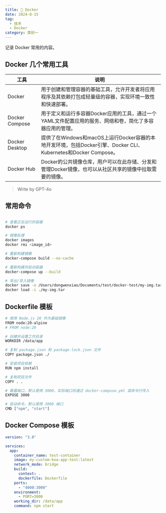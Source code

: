 ```yaml
---
title: 🐳 Docker
date: 2024-8-15
tag:
  - 技术
  - Docker
category: 类别一
---
```


记录 Docker 常用的内容。

## Docker 几个常用工具


| 工具           | 说明                                                                                                                                                        |
| -------------- | ------------------------------------------------------------------------------------------------------------------------------------------------------------ |
| Docker         | 用于创建和管理容器的基础工具，允许开发者将应用程序及其依赖打包成轻量级的容器，实现环境一致性和快速部署。                                                           |
| Docker Compose | 用于定义和运行多容器Docker应用的工具，通过一个YAML文件配置应用的服务、网络和卷，简化了多容器应用的管理。                                                         |
| Docker Desktop | 提供了在Windows和macOS上运行Docker容器的本地开发环境，包括Docker引擎、Docker CLI、Kubernetes和Docker Compose。                                                   |
| Docker Hub     | Docker的公共镜像仓库，用户可以在此存储、分发和管理Docker镜像，也可以从社区共享的镜像中拉取需要的镜像。                                                            |

> Write by GPT-4o


## 常用命令

```bash

# 查看正在运行的容器
docker ps 

# 镜像处理
docker images
docker rmi <image_id>

# 重新构建镜像
docker-compose build --no-cache 

# 重新构建并启动容器
docker-compose up --build  

# 导出/导入镜像
docker save -o /Users/dongwenxiao/Documents/test/docker-test/my-img.tar my-custom-koa-app-test
docker load -i ./my-img.tar

```

## Dockerfile 模板

```bash
# 使用 Node.js 20 作为基础镜像
FROM node:20-alpine
# FROM node:20

# 创建并设置工作目录
WORKDIR /data/app

# 复制 package.json 和 package-lock.json 文件
COPY package.json ./

# 安装项目依赖
RUN npm install

# 复制项目文件
COPY . .

# 暴露端口，默认使用 3000，实际端口将通过 docker-compose.yml 或命令行传入
EXPOSE 3000

# 启动命令，默认使用 3000 端口
CMD ["npm", "start"]

```

## Docker Compose 模板

```yaml
version: "3.8"

services:
  app:
    container_name: test-container 
    image: my-custom-koa-app-test:latest
    network_mode: bridge
    build:
      context: .
      dockerfile: Dockerfile
    ports:
      - "4000:3000"
    environment:
      - PORT=3000
    working_dir: /data/app
    command: npm start
```